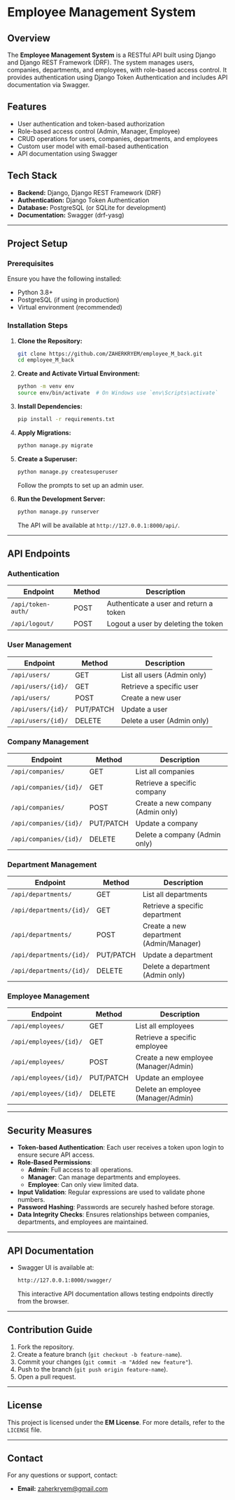 # Employee Management System

## Overview

The **Employee Management System** is a RESTful API built using Django and Django REST Framework (DRF). The system manages users, companies, departments, and employees, with role-based access control. It provides authentication using Django Token Authentication and includes API documentation via Swagger.

## Features

- User authentication and token-based authorization
- Role-based access control (Admin, Manager, Employee)
- CRUD operations for users, companies, departments, and employees
- Custom user model with email-based authentication
- API documentation using Swagger

## Tech Stack

- **Backend:** Django, Django REST Framework (DRF)
- **Authentication:** Django Token Authentication
- **Database:** PostgreSQL (or SQLite for development)
- **Documentation:** Swagger (drf-yasg)

---

## Project Setup

### Prerequisites

Ensure you have the following installed:

- Python 3.8+
- PostgreSQL (if using in production)
- Virtual environment (recommended)

### Installation Steps

1. **Clone the Repository:**

   ```sh
   git clone https://github.com/ZAHERKRYEM/employee_M_back.git
   cd employee_M_back
   ```

2. **Create and Activate Virtual Environment:**

   ```sh
   python -m venv env
   source env/bin/activate  # On Windows use `env\Scripts\activate`
   ```

3. **Install Dependencies:**

   ```sh
   pip install -r requirements.txt
   ```

4. **Apply Migrations:**

   ```sh
   python manage.py migrate
   ```

5. **Create a Superuser:**

   ```sh
   python manage.py createsuperuser
   ```

   Follow the prompts to set up an admin user.

6. **Run the Development Server:**

   ```sh
   python manage.py runserver
   ```

   The API will be available at `http://127.0.0.1:8000/api/`.

---

## API Endpoints

### Authentication

| Endpoint           | Method | Description                            |
| ------------------ | ------ | -------------------------------------- |
| `/api/token-auth/` | POST   | Authenticate a user and return a token |
| `/api/logout/`     | POST   | Logout a user by deleting the token    |

### User Management

| Endpoint           | Method    | Description                 |
| ------------------ | --------- | --------------------------- |
| `/api/users/`      | GET       | List all users (Admin only) |
| `/api/users/{id}/` | GET       | Retrieve a specific user    |
| `/api/users/`      | POST      | Create a new user           |
| `/api/users/{id}/` | PUT/PATCH | Update a user               |
| `/api/users/{id}/` | DELETE    | Delete a user (Admin only)  |

### Company Management

| Endpoint               | Method    | Description                       |
| ---------------------- | --------- | --------------------------------- |
| `/api/companies/`      | GET       | List all companies                |
| `/api/companies/{id}/` | GET       | Retrieve a specific company       |
| `/api/companies/`      | POST      | Create a new company (Admin only) |
| `/api/companies/{id}/` | PUT/PATCH | Update a company                  |
| `/api/companies/{id}/` | DELETE    | Delete a company (Admin only)     |

### Department Management

| Endpoint                 | Method    | Description                             |
| ------------------------ | --------- | --------------------------------------- |
| `/api/departments/`      | GET       | List all departments                    |
| `/api/departments/{id}/` | GET       | Retrieve a specific department          |
| `/api/departments/`      | POST      | Create a new department (Admin/Manager) |
| `/api/departments/{id}/` | PUT/PATCH | Update a department                     |
| `/api/departments/{id}/` | DELETE    | Delete a department (Admin only)        |

### Employee Management

| Endpoint               | Method    | Description                           |
| ---------------------- | --------- | ------------------------------------- |
| `/api/employees/`      | GET       | List all employees                    |
| `/api/employees/{id}/` | GET       | Retrieve a specific employee          |
| `/api/employees/`      | POST      | Create a new employee (Manager/Admin) |
| `/api/employees/{id}/` | PUT/PATCH | Update an employee                    |
| `/api/employees/{id}/` | DELETE    | Delete an employee (Manager/Admin)    |

---

## Security Measures

- **Token-based Authentication**: Each user receives a token upon login to ensure secure API access.
- **Role-Based Permissions**:
  - **Admin**: Full access to all operations.
  - **Manager**: Can manage departments and employees.
  - **Employee**: Can only view limited data.
- **Input Validation**: Regular expressions are used to validate phone numbers.
- **Password Hashing**: Passwords are securely hashed before storage.
- **Data Integrity Checks**: Ensures relationships between companies, departments, and employees are maintained.

---

## API Documentation

- Swagger UI is available at:
  ```sh
  http://127.0.0.1:8000/swagger/
  ```
  This interactive API documentation allows testing endpoints directly from the browser.

---

## Contribution Guide

1. Fork the repository.
2. Create a feature branch (`git checkout -b feature-name`).
3. Commit your changes (`git commit -m "Added new feature"`).
4. Push to the branch (`git push origin feature-name`).
5. Open a pull request.

---

## License

This project is licensed under the **EM License**. For more details, refer to the `LICENSE` file.

---

## Contact

For any questions or support, contact:

- **Email:** [zaherkryem@gmail.com](mailto\:zaherkryem@gmail.com)

